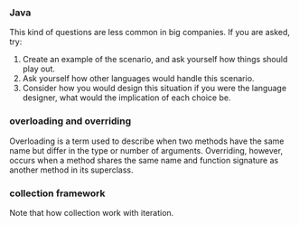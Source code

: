 ### Java
This kind of questions are less common in big companies. If you are asked, try:
1. Create an example of the scenario, and ask yourself how things should play out.
2. Ask yourself how other languages would handle this scenario.
3. Consider how you would design this situation if you were the language designer,
what would the implication of each choice be.

### overloading and overriding
Overloading is a term used to describe when two methods have the same name but differ
in the type or number of arguments.
Overriding, however, occurs when a method shares the same name and function signature
as another method in its superclass. 

### collection framework
Note that how collection work with iteration.